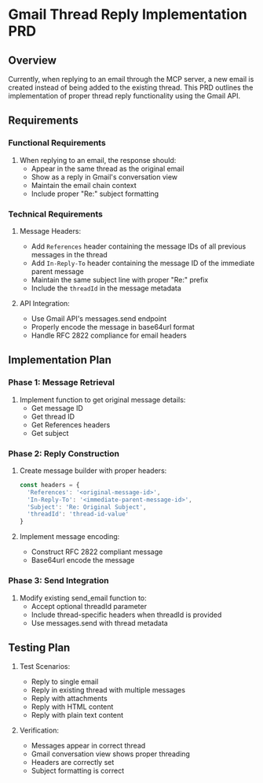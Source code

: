 # Gmail Thread Reply Implementation PRD

## Overview
Currently, when replying to an email through the MCP server, a new email is created instead of being added to the existing thread. This PRD outlines the implementation of proper thread reply functionality using the Gmail API.

## Requirements

### Functional Requirements
1. When replying to an email, the response should:
   - Appear in the same thread as the original email
   - Show as a reply in Gmail's conversation view
   - Maintain the email chain context
   - Include proper "Re:" subject formatting

### Technical Requirements
1. Message Headers:
   - Add `References` header containing the message IDs of all previous messages in the thread
   - Add `In-Reply-To` header containing the message ID of the immediate parent message
   - Maintain the same subject line with proper "Re:" prefix
   - Include the `threadId` in the message metadata

2. API Integration:
   - Use Gmail API's messages.send endpoint
   - Properly encode the message in base64url format
   - Handle RFC 2822 compliance for email headers

## Implementation Plan

### Phase 1: Message Retrieval
1. Implement function to get original message details:
   - Get message ID
   - Get thread ID
   - Get References headers
   - Get subject

### Phase 2: Reply Construction
1. Create message builder with proper headers:
   ```javascript
   const headers = {
     'References': '<original-message-id>',
     'In-Reply-To': '<immediate-parent-message-id>',
     'Subject': 'Re: Original Subject',
     'threadId': 'thread-id-value'
   }
   ```

2. Implement message encoding:
   - Construct RFC 2822 compliant message
   - Base64url encode the message

### Phase 3: Send Integration
1. Modify existing send_email function to:
   - Accept optional threadId parameter
   - Include thread-specific headers when threadId is provided
   - Use messages.send with thread metadata

## Testing Plan
1. Test Scenarios:
   - Reply to single email
   - Reply in existing thread with multiple messages
   - Reply with attachments
   - Reply with HTML content
   - Reply with plain text content

2. Verification:
   - Messages appear in correct thread
   - Gmail conversation view shows proper threading
   - Headers are correctly set
   - Subject formatting is correct

